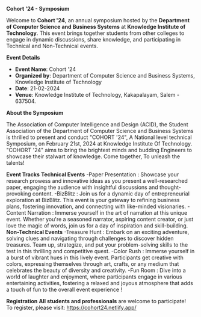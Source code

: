 **Cohort '24 - Symposium**

  Welcome to **Cohort '24**, an annual symposium hosted by the **Department of Computer Science and Business Systems** at **Knowledge Institute of Technology**. This event brings together students from other colleges to engage in dynamic discussions, share knowledge, and participating in Technical and Non-Technical events.

**Event Details**
- **Event Name**: Cohort '24
- **Organized by**: Department of Computer Science and Business Systems, Knowledge Institute of Technology
- **Date**: 21-02-2024
- **Venue**: Knowledge Institute of Technology, Kakapalayam, Salem - 637504.

**About the Symposium**

  The Association of Computer Intelligence and Design (ACID), the Student Association of the Department of Computer Science and Business Systems is thrilled to present and conduct "COHORT '24", A National level technical Symposium, on February 21st, 2024 at Knowledge Institute Of Technology. "COHORT '24" aims to bring the brightest minds and budding Engineers to showcase their stalwart of knowledge. Come together, To unleash the talents!

**Event Tracks**
  **Technical Events**
    -Paper Presentation : Showcase your research prowess and innovative ideas as you present a well-researched paper, engaging the audience with insightful discussions and                             thought-provoking content.
    -BizBlitz           : Join us for a dynamic day of entrepreneurial exploration at BizBlitz. This event is your gateway to refining business plans, fostering innovation,                            and connecting with like-minded visionaries.
    -Content Narration  : Immerse yourself in the art of narration at this unique event. Whether you're a seasoned narrator, aspiring content creator, or just love the magic                           of words, join us for a day of inspiration and skill-building.
  **Non-Technical Events**
    -Treasure Hunt      : Embark on an exciting adventure, solving clues and navigating through challenges to discover hidden treasures. Team up, strategize, and put your                              problem-solving skills to the test in this thrilling and competitive quest.
    -Color Rush         : Immerse yourself in a burst of vibrant hues in this lively event. Participants get creative with colors, expressing themselves through art, crafts,                           or any medium that celebrates the beauty of diversity and creativity.
    -Fun Room           : Dive into a world of laughter and enjoyment, where participants engage in various entertaining activities, fostering a relaxed and joyous                                     atmosphere that adds a touch of fun to the overall event experience !
    
**Registration**
**All students and professionals** are welcome to participate!  
To register, please visit: https://cohort24.netlify.app/


